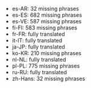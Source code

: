 - es-AR: 32 missing phrases
- es-ES: 682 missing phrases
- es-VE: 587 missing phrases
- fi-FI: 583 missing phrases
- fr-FR: fully translated
- it-IT: fully translated
- ja-JP: fully translated
- ko-KR: 210 missing phrases
- nl-NL: fully translated
- pl-PL: 775 missing phrases
- ru-RU: fully translated
- zh-Hans: 32 missing phrases
